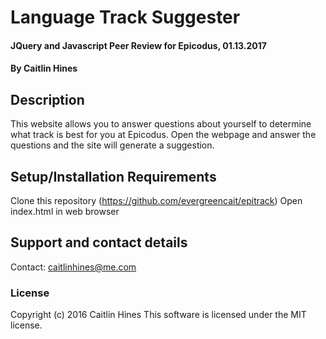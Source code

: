 # Language Track Suggester

#### JQuery and Javascript Peer Review for Epicodus, 01.13.2017

#### By Caitlin Hines

## Description

This website allows you to answer questions about yourself to determine what track is best for you at Epicodus. Open the webpage and answer the questions and the site will generate a suggestion.

## Setup/Installation Requirements

Clone this repository (https://github.com/evergreencait/epitrack)
Open index.html in web browser


## Support and contact details

Contact: caitlinhines@me.com

### License


Copyright (c) 2016 Caitlin Hines
This software is licensed under the MIT license.
